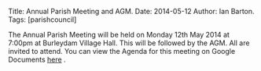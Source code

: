 Title: Annual Parish Meeting and AGM.
Date: 2014-05-12
Author: Ian Barton.
Tags: [parishcouncil]

The Annual Parish Meeting will be held on Monday 12th May 2014 at 7:00pm at Burleydam Village Hall. This will be followed by the AGM. All are invited to attend. You can view the Agenda for this meeting on Google Documents [here](https://drive.google.com/folderview?id=0B2XEOILWjIK3RkE1aDdWSXJBTk0&usp=sharing) .
